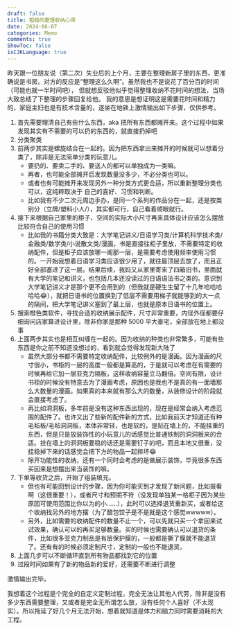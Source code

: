 ```yaml
---
draft: false
title: 粗糙的整理收纳心得
date: 2024-06-07
categories: Memo
comments: true
ShowToc: false
isCJKLanguage: true
---
```


昨天跟一位朋友说（第二次）失业后的上个月，主要在整理新房子里的东西，更准确说是书房。对方的反应是“整理这么久啊”。虽然我也不是说花了百分百的时间（可能也就一半时间吧），
但就想反驳他似乎觉得整理收纳不花时间的想法，当场大致总结了下整理的步骤回复给他。
我的意思是想证明这是需要花时间和精力的，家庭主妇也是有技术含量的，遂坐在地铁上激情输出如下步骤，仅供参考。


1. 首先需要理清自己有些什么东西，aka 把所有东西都摊开来。这个过程中如果发现其实有不需要的可以扔的东西的，就直接扔掉吧
2. 分类聚类
3. 前两步其实是螺旋结合在一起的。因为把东西拿出来摊开的时候就可以想着分类了，除非是无法简单分类的玩意儿。
    - 要扔的、要卖二手的、要送人的都可以单独成为一类嘛。
    - 再者，也可能全部摊开后发现数量没多少，不必分类也可以。
    - 或者也有可能摊开来发现另外一种分类方式更合适，所以重新整理分类也可以，这纯粹取决于  自己的喜好、习惯和判断。
    - 比如我有不少二次元周边手办，是同一个系列的作品分在一起，还是按类别分（立牌/塑料小人/），其实都可行，自己看着顺眼就行。
4. 接下来根据自己家里的柜子、空间的实际大小尺寸再来具体设计应该怎么摆放比较符合自己的使用习惯
    - 比如我的书籍分类大致是：大学笔记讲义/日语学习类/计算机科学技术类/金融类/数学类/小说散文类/漫画，书是直接往柜子里放，不需要特定的收纳配件，但是柜子应该放哪一阁那一层，是需要考虑使用频率使用习惯的。一开始我想着日语学习类应该很少用了，就往最顶层去放了，而且正好全部塞进了这一层。结果后续，我妈又从家里寄来了四箱旧书，里面就有大学的笔记和讲义，也包括几本还没读过的日语语法书之类的。意识到大学笔记讲义才是那个更不会用到的（但我就是硬生生留了十几年哈哈哈哈哈😂），就把日语书的位置换到了低层不需要用梯子就能够到的大一点的隔间，把大学笔记讲义塞到了最上层，也就是原本日语书的位置上。
5. 搜索橙色类软件，寻找合适的收纳展示配件，尺寸非常重要，内径外径都要仔细询问店家算进设计里，除非你家是那种 5000 平大豪宅，全部放在地上都没事
6. 上面两步其实也是相互纠缠在一起的。因为收纳的种类也非常繁多，可能有些东西是你之前不知道没想过的，看到就会觉得发现新大陆了
    - 虽然大部分书都不需要特定收纳配件，比较例外的是漫画。因为漫画的尺寸很小，书柜的一层的高度一般都是算高的，于是就可以考虑在有需要的时候再给它加一层亚克力隔板，这样收纳容量立马翻倍。空间有限，设计书柜的时候没有特意去为了漫画考虑，原因也是我也不是真的有一面墙那么大数量的漫画。如果真的本来就有那么大的数量，从装修设计的阶段就会直接考虑了。
    - 再比如洞洞板，多年前是没有这种东西出现的，现在是经常会纳入考虑范围的配件了。也许又出了些新的配件新的方式，比如我前天才知道还有种毛毡板/毛毡洞洞板，本体非常轻，也是软的，是贴在墙上的，不能挂重的东西，但是只是放装饰性的小玩意儿的话感觉比普通铁制的洞洞板来的合适。挂在墙上的洞洞板要稳的话还是需要钉子的吧，而且本地又很重，没挂稳掉下来的话感觉会把下方的物品一起摔坏😂
    - 除开功能性的收纳，还有一个同时会考虑的是做展示装饰，毕竟很多东西买回来是想摆出来当装饰的嘛。
7. 下单等收货之后，开始了组装填充。
    - 但也有可能回到设计的步骤，因为你可能买到才发现了新问题，比如报看啊（这很重要！），或者尺寸和预期不符（没发现单独某一格柜子因为某些原因可使用范围比你以为的小……），此时可以选择退货重新买，或者给这个收纳找另外的地方摆（为了醋包饺子是不是就是这个感觉wwwww）。
    - 另外，比如需要的收纳配件的数量不止一个，可以先就只买一个拿回来试试效果，确认可以的再买足够数量。买的时候也需要确认可以退货的条件，比如很多亚克力制品是有层保护膜的，一般都是撕了膜就不能退货了。还有有的时候必须定制尺寸，定制的一般也不能退货。
8. 上面几步可以不断循环直到所有物品都找到它的位置
9. 过段时间如果有了新的物品新的爱好，还需要不断进行调整


激情输出完毕。

我想着这个过程是个完全的自定义定制过程，完全无法让其他人代劳，除非是没有多少东西需要整理，又或者是完全无所谓怎么放，没有任何个人喜好（不太现实）。所以拖延了好几个月无法开始，想着就知道是体力和脑力同时需要消耗的大工程。
